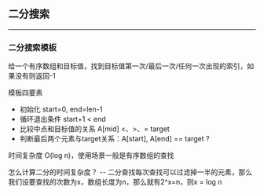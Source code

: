 ## 二分搜索
***

### 二分搜索模板
给一个有序数组和目标值，找到目标值第一次/最后一次/任何一次出现的索引，如果没有则返回-1

模板四要素
* 初始化 start=0, end=len-1
* 循环退出条件 start+1 < end
* 比较中点和目标值的关系 A[mid] <、>、= target
* 判断最后两个元素与target关系：A[start], A[end] == target ?


时间复杂度 O(log n)，使用场景一般是有序数组的查找

怎么计算二分的时间复杂度？ -- 二分查找每次查找可以过滤掉一半的元素，那么我们设要查找的次数为x，数组长度为n，那么就有2^x=n，则x = log n